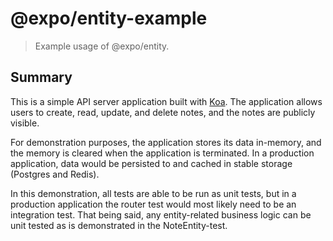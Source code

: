 # @expo/entity-example
> Example usage of @expo/entity.

## Summary

This is a simple API server application built with [Koa](https://koajs.com/). The application allows users to create, read, update, and delete notes, and the notes are publicly visible.

For demonstration purposes, the application stores its data in-memory, and the memory is cleared when the application is terminated. In a production application, data would be persisted to and cached in stable storage (Postgres and Redis).

In this demonstration, all tests are able to be run as unit tests, but in a production application the router test would most likely need to be an integration test. That being said, any entity-related business logic can be unit tested as is demonstrated in the NoteEntity-test.